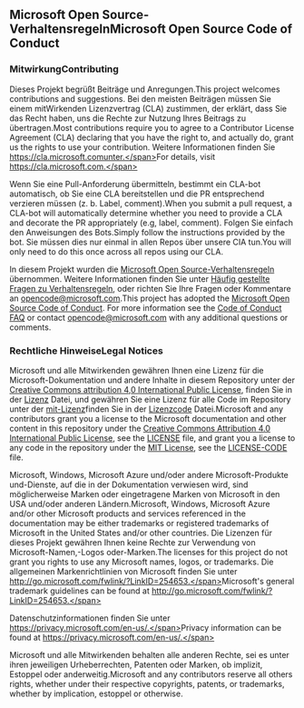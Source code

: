 ## <a name="microsoft-open-source-code-of-conduct"></a><span data-ttu-id="e8b34-101">Microsoft Open Source-Verhaltensregeln</span><span class="sxs-lookup"><span data-stu-id="e8b34-101">Microsoft Open Source Code of Conduct</span></span>

### <a name="contributing"></a><span data-ttu-id="e8b34-102">Mitwirkung</span><span class="sxs-lookup"><span data-stu-id="e8b34-102">Contributing</span></span>

<span data-ttu-id="e8b34-103">Dieses Projekt begrüßt Beiträge und Anregungen.</span><span class="sxs-lookup"><span data-stu-id="e8b34-103">This project welcomes contributions and suggestions.</span></span>  <span data-ttu-id="e8b34-104">Bei den meisten Beiträgen müssen Sie einem mitWirkenden Lizenzvertrag (CLA) zustimmen, der erklärt, dass Sie das Recht haben, uns die Rechte zur Nutzung Ihres Beitrags zu übertragen.</span><span class="sxs-lookup"><span data-stu-id="e8b34-104">Most contributions require you to agree to a Contributor License Agreement (CLA) declaring that you have the right to, and actually do, grant us the rights to use your contribution.</span></span> <span data-ttu-id="e8b34-105">Weitere Informationen finden Sie https://cla.microsoft.comunter.</span><span class="sxs-lookup"><span data-stu-id="e8b34-105">For details, visit https://cla.microsoft.com.</span></span>

<span data-ttu-id="e8b34-106">Wenn Sie eine Pull-Anforderung übermitteln, bestimmt ein CLA-bot automatisch, ob Sie eine CLA bereitstellen und die PR entsprechend verzieren müssen (z. b. Label, comment).</span><span class="sxs-lookup"><span data-stu-id="e8b34-106">When you submit a pull request, a CLA-bot will automatically determine whether you need to provide a CLA and decorate the PR appropriately (e.g, label, comment).</span></span> <span data-ttu-id="e8b34-107">Folgen Sie einfach den Anweisungen des Bots.</span><span class="sxs-lookup"><span data-stu-id="e8b34-107">Simply follow the instructions provided by the bot.</span></span> <span data-ttu-id="e8b34-108">Sie müssen dies nur einmal in allen Repos über unsere CIA tun.</span><span class="sxs-lookup"><span data-stu-id="e8b34-108">You will only need to do this once across all repos using our CLA.</span></span>

<span data-ttu-id="e8b34-p103">In diesem Projekt wurden die [Microsoft Open Source-Verhaltensregeln](https://opensource.microsoft.com/codeofconduct/) übernommen. Weitere Informationen finden Sie unter [Häufig gestellte Fragen zu Verhaltensregeln](https://opensource.microsoft.com/codeofconduct/faq/), oder richten Sie Ihre Fragen oder Kommentare an [opencode@microsoft.com](mailto:opencode@microsoft.com).</span><span class="sxs-lookup"><span data-stu-id="e8b34-p103">This project has adopted the [Microsoft Open Source Code of Conduct](https://opensource.microsoft.com/codeofconduct/). For more information see the [Code of Conduct FAQ](https://opensource.microsoft.com/codeofconduct/faq/) or contact [opencode@microsoft.com](mailto:opencode@microsoft.com) with any additional questions or comments.</span></span>

### <a name="legal-notices"></a><span data-ttu-id="e8b34-111">Rechtliche Hinweise</span><span class="sxs-lookup"><span data-stu-id="e8b34-111">Legal Notices</span></span>

<span data-ttu-id="e8b34-112">Microsoft und alle Mitwirkenden gewähren Ihnen eine Lizenz für die Microsoft-Dokumentation und andere Inhalte in diesem Repository unter der [Creative Commons attribution 4,0 International Public License](https://creativecommons.org/licenses/by/4.0/legalcode), finden Sie in der [Lizenz](LICENSE) Datei, und gewähren Sie eine Lizenz für alle Code im Repository unter der [mit-Lizenz](https://opensource.org/licenses/MIT)finden Sie in der [Lizenzcode](LICENSE-CODE) Datei.</span><span class="sxs-lookup"><span data-stu-id="e8b34-112">Microsoft and any contributors grant you a license to the Microsoft documentation and other content in this repository under the [Creative Commons Attribution 4.0 International Public License](https://creativecommons.org/licenses/by/4.0/legalcode), see the [LICENSE](LICENSE) file, and grant you a license to any code in the repository under the [MIT License](https://opensource.org/licenses/MIT), see the [LICENSE-CODE](LICENSE-CODE) file.</span></span>

<span data-ttu-id="e8b34-113">Microsoft, Windows, Microsoft Azure und/oder andere Microsoft-Produkte und-Dienste, auf die in der Dokumentation verwiesen wird, sind möglicherweise Marken oder eingetragene Marken von Microsoft in den USA und/oder anderen Ländern.</span><span class="sxs-lookup"><span data-stu-id="e8b34-113">Microsoft, Windows, Microsoft Azure and/or other Microsoft products and services referenced in the documentation may be either trademarks or registered trademarks of Microsoft in the United States and/or other countries.</span></span>
<span data-ttu-id="e8b34-114">Die Lizenzen für dieses Projekt gewähren Ihnen keine Rechte zur Verwendung von Microsoft-Namen,-Logos oder-Marken.</span><span class="sxs-lookup"><span data-stu-id="e8b34-114">The licenses for this project do not grant you rights to use any Microsoft names, logos, or trademarks.</span></span>
<span data-ttu-id="e8b34-115">Die allgemeinen Markenrichtlinien von Microsoft finden Sie unter http://go.microsoft.com/fwlink/?LinkID=254653.</span><span class="sxs-lookup"><span data-stu-id="e8b34-115">Microsoft's general trademark guidelines can be found at http://go.microsoft.com/fwlink/?LinkID=254653.</span></span>

<span data-ttu-id="e8b34-116">Datenschutzinformationen finden Sie unter https://privacy.microsoft.com/en-us/.</span><span class="sxs-lookup"><span data-stu-id="e8b34-116">Privacy information can be found at https://privacy.microsoft.com/en-us/.</span></span>

<span data-ttu-id="e8b34-117">Microsoft und alle Mitwirkenden behalten alle anderen Rechte, sei es unter ihren jeweiligen Urheberrechten, Patenten oder Marken, ob implizit, Estoppel oder anderweitig.</span><span class="sxs-lookup"><span data-stu-id="e8b34-117">Microsoft and any contributors reserve all others rights, whether under their respective copyrights, patents, or trademarks, whether by implication, estoppel or otherwise.</span></span>
